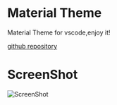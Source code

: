 # Material Theme
Material Theme for vscode,enjoy it!

[github repository](https://github.com/Binaryify/Material-Theme-vscode)

# ScreenShot
![ScreenShot](https://raw.githubusercontent.com/Binaryify/Material-Theme-vscode/master/static/screenshot%20.png)

